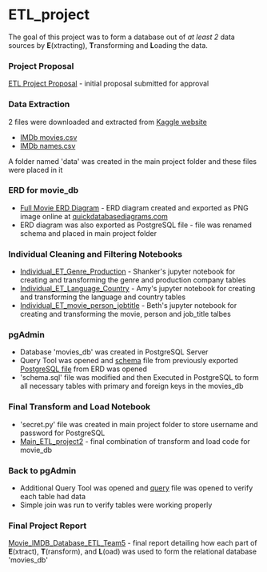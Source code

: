 # ETL_project

The goal of this project was to form a database out of *at least 2* data sources by **E**(xtracting), **T**ransforming and **L**oading the data.

### Project Proposal
[ETL Project Proposal](https://github.com/trackrun82/ETL_project/blob/master/ETL%20Project%20proposal.docx) - initial proposal submitted for approval

### Data Extraction
2 files were downloaded and extracted from [Kaggle website](https://www.kaggle.com/stefanoleone992/imdb-extensive-dataset)
* [IMDb movies.csv](https://www.kaggle.com/stefanoleone992/imdb-extensive-dataset?select=IMDb+movies.csv)
* [IMDb names.csv](https://www.kaggle.com/stefanoleone992/imdb-extensive-dataset?select=IMDb+names.csv)

A folder named 'data' was created in the main project folder and these files were placed in it

### ERD for movie_db
* [Full Movie ERD Diagram](https://github.com/trackrun82/ETL_project/blob/master/Full%20Movie%20ERD%20Diagram.png) - ERD diagram created and exported as PNG image online at [quickdatabasediagrams.com](https://app.quickdatabasediagrams.com/#/d/D9jGD3)
* ERD diagram was also exported as PostgreSQL file - file was renamed schema and placed in main project folder

### Individual Cleaning and Filtering Notebooks
* [Individual_ET_Genre_Production](https://github.com/trackrun82/ETL_project/blob/master/Individual_ET_Genre_Production.ipynb) - Shanker's jupyter notebook for creating and transforming the genre and production company tables
* [Individual_ET_Language_Country](https://github.com/trackrun82/ETL_project/blob/master/Individual_ET_Language_Country.ipynb) - Amy's jupyter notebook for creating and transforming the language and country tables
* [Individual_ET_movie_person_jobtitle](https://github.com/trackrun82/ETL_project/blob/master/Individual_ET_movie_person_jobtitle.ipynb) - Beth's jupyter notebook for creating and transforming the movie, person and job_title talbes

### pgAdmin
* Database 'movies_db' was created in PostgreSQL Server
* Query Tool was opened and [schema](https://github.com/trackrun82/ETL_project/blob/master/schema.sql) file from previously exported [PostgreSQL file](https://app.quickdatabasediagrams.com/#/d/D9jGD3) from ERD was opened
* 'schema.sql' file was modified and then Executed in PostgreSQL to form all necessary tables with primary and foreign keys in the movies_db

### Final Transform and Load Notebook
* 'secret.py' file was created in main project folder to store username and password for PostgreSQL
* [Main_ETL_project2](https://github.com/trackrun82/ETL_project/blob/master/Main_ETL_project2.ipynb) - final combination of transform and load code for movie_db

### Back to pgAdmin 
* Additional Query Tool was opened and [query](https://github.com/trackrun82/ETL_project/blob/master/query.sql) file was opened to verify each table had data
* Simple join was run to verify tables were working properly

### Final Project Report
[Movie_IMDB_Database_ETL_Team5](https://github.com/trackrun82/ETL_project/blob/master/Movie_IMDB_Database_ETL_Team5.docx) - final report detailing how each part of **E**(xtract), **T**(ransform), and **L**(oad) was used to form the relational database 'movies_db'
